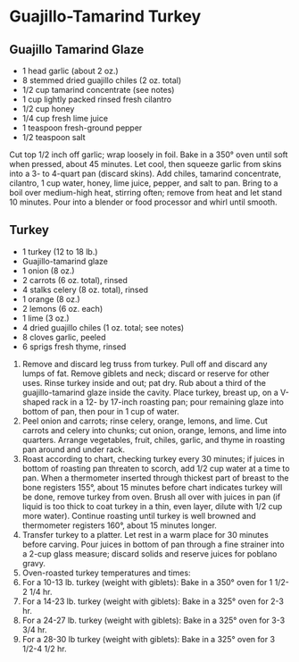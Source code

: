 # Guajillo-Tamarind Turkey

## Guajillo Tamarind Glaze

- 1 head garlic (about 2 oz.)
- 8 stemmed dried guajillo chiles (2 oz. total)
- 1/2 cup tamarind concentrate (see notes)
- 1 cup lightly packed rinsed fresh cilantro
- 1/2 cup honey
- 1/4 cup fresh lime juice
- 1 teaspoon fresh-ground pepper
- 1/2 teaspoon salt

Cut top 1/2 inch off garlic; wrap loosely in foil. Bake in a 350° oven until soft when pressed, about 45 minutes. Let cool, then squeeze garlic from skins into a 3- to 4-quart pan (discard skins). Add chiles, tamarind concentrate, cilantro, 1 cup water, honey, lime juice, pepper, and salt to pan. Bring to a boil over medium-high heat, stirring often; remove from heat and let stand 10 minutes. Pour into a blender or food processor and whirl until smooth.

## Turkey

- 1 turkey (12 to 18 lb.)
- Guajillo-tamarind glaze
- 1 onion (8 oz.)
- 2 carrots (6 oz. total), rinsed
- 4 stalks celery (8 oz. total), rinsed
- 1 orange (8 oz.)
- 2 lemons (6 oz. each)
- 1 lime (3 oz.)
- 4 dried guajillo chiles (1 oz. total; see notes)
- 8 cloves garlic, peeled
- 6 sprigs fresh thyme, rinsed

1. Remove and discard leg truss from turkey. Pull off and discard any lumps of fat. Remove giblets and neck; discard or reserve for other uses. Rinse turkey inside and out; pat dry. Rub about a third of the guajillo-tamarind glaze inside the cavity. Place turkey, breast up, on a V-shaped rack in a 12- by 17-inch roasting pan; pour remaining glaze into bottom of pan, then pour in 1 cup of water.
1. Peel onion and carrots; rinse celery, orange, lemons, and lime. Cut carrots and celery into chunks; cut onion, orange, lemons, and lime into quarters. Arrange vegetables, fruit, chiles, garlic, and thyme in roasting pan around and under rack.
1. Roast according to chart, checking turkey every 30 minutes; if juices in bottom of roasting pan threaten to scorch, add 1/2 cup water at a time to pan. When a thermometer inserted through thickest part of breast to the bone registers 155°, about 15 minutes before chart indicates turkey will be done, remove turkey from oven. Brush all over with juices in pan (if liquid is too thick to coat turkey in a thin, even layer, dilute with 1/2 cup more water). Continue roasting until turkey is well browned and thermometer registers 160°, about 15 minutes longer.
1. Transfer turkey to a platter. Let rest in a warm place for 30 minutes before carving. Pour juices in bottom of pan through a fine strainer into a 2-cup glass measure; discard solids and reserve juices for poblano gravy.
1. Oven-roasted turkey temperatures and times:
1. For a 10-13 lb. turkey (weight with giblets): Bake in a 350° oven for 1 1/2-2 1/4 hr.
1. For a 14-23 lb. turkey (weight with giblets): Bake in a 325° oven for 2-3 hr.
1. For a 24-27 lb. turkey (weight with giblets): Bake in a 325° oven for 3-3 3/4 hr.
1. For a 28-30 lb turkey (weight with giblets): Bake in a 325° oven for 3 1/2-4 1/2 hr.